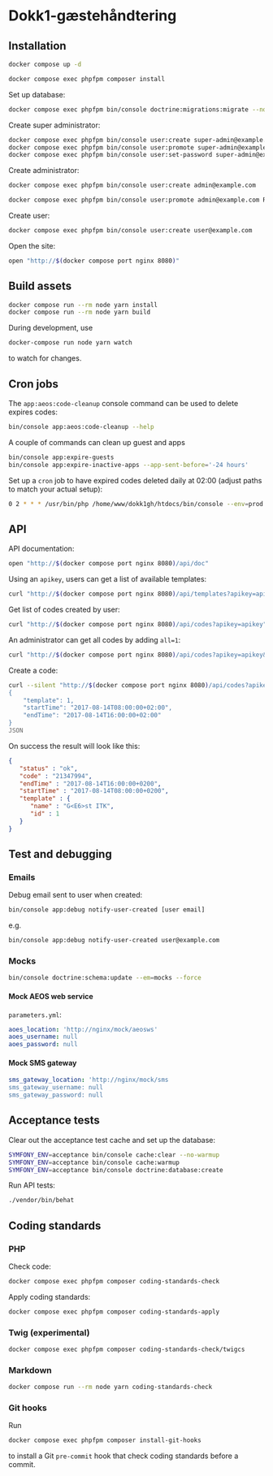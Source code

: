 # Dokk1-gæstehåndtering

## Installation

```sh
docker compose up -d
```

```sh
docker compose exec phpfpm composer install
```

Set up database:

```sh
docker compose exec phpfpm bin/console doctrine:migrations:migrate --no-interaction
```

Create super administrator:

```sh
docker compose exec phpfpm bin/console user:create super-admin@example.com
docker compose exec phpfpm bin/console user:promote super-admin@example.com ROLE_SUPER_ADMIN
docker compose exec phpfpm bin/console user:set-password super-admin@example.com
```

Create administrator:

```sh
docker compose exec phpfpm bin/console user:create admin@example.com
```

```sh
docker compose exec phpfpm bin/console user:promote admin@example.com ROLE_ADMIN
```

Create user:

```sh
docker compose exec phpfpm bin/console user:create user@example.com
```

Open the site:

```sh
open "http://$(docker compose port nginx 8080)"
```

## Build assets

```sh
docker compose run --rm node yarn install
docker compose run --rm node yarn build
```

During development, use

```sh
docker-compose run node yarn watch
```

to watch for changes.

## Cron jobs

The `app:aeos:code-cleanup` console command can be used to delete expires codes:

```sh
bin/console app:aeos:code-cleanup --help
```

A couple of commands can clean up guest and apps

```sh
bin/console app:expire-guests
bin/console app:expire-inactive-apps --app-sent-before='-24 hours'
```

Set up a `cron` job to have expired codes deleted daily at 02:00
(adjust paths to match your actual setup):

```sh
0 2 * * * /usr/bin/php /home/www/dokk1gh/htdocs/bin/console --env=prod app:aeos:code-cleanup
```

## API

API documentation:

```sh
open "http://$(docker compose port nginx 8080)/api/doc"
```

Using an `apikey`, users can get a list of available templates:

```sh
curl "http://$(docker compose port nginx 8080)/api/templates?apikey=apikey"
```

Get list of codes created by user:

```sh
curl "http://$(docker compose port nginx 8080)/api/codes?apikey=apikey"
```

An administrator can get all codes by adding `all=1`:

```sh
curl "http://$(docker compose port nginx 8080)/api/codes?apikey=apikey&all=1"
```

Create a code:

```sh
curl --silent "http://$(docker compose port nginx 8080)/api/codes?apikey=apikey" --header "content-type: application/json" --data @- <<'JSON'
{
    "template": 1,
    "startTime": "2017-08-14T08:00:00+02:00",
    "endTime": "2017-08-14T16:00:00+02:00"
}
JSON
```

On success the result will look like this:

```json
{
   "status" : "ok",
   "code" : "21347994",
   "endTime" : "2017-08-14T16:00:00+0200",
   "startTime" : "2017-08-14T08:00:00+0200",
   "template" : {
      "name" : "G<E6>st ITK",
      "id" : 1
   }
}
```

## Test and debugging

### Emails

Debug email sent to user when created:

```sh
bin/console app:debug notify-user-created [user email]
```

e.g.

```sh
bin/console app:debug notify-user-created user@example.com
```

### Mocks

```sh
bin/console doctrine:schema:update --em=mocks --force
```

#### Mock AEOS web service

`parameters.yml`:

```yaml
aoes_location: 'http://nginx/mock/aeosws'
aoes_username: null
aoes_password: null
```

#### Mock SMS gateway

```yaml
sms_gateway_location: 'http://nginx/mock/sms
sms_gateway_username: null
sms_gateway_password: null
```

## Acceptance tests

Clear out the acceptance test cache and set up the database:

```sh
SYMFONY_ENV=acceptance bin/console cache:clear --no-warmup
SYMFONY_ENV=acceptance bin/console cache:warmup
SYMFONY_ENV=acceptance bin/console doctrine:database:create
```

Run API tests:

```sh
./vendor/bin/behat
```

## Coding standards

### PHP

Check code:

```sh
docker compose exec phpfpm composer coding-standards-check
```

Apply coding standards:

```sh
docker compose exec phpfpm composer coding-standards-apply
```

### Twig (experimental)

```sh
docker compose exec phpfpm composer coding-standards-check/twigcs
```

### Markdown

```sh
docker compose run --rm node yarn coding-standards-check
```

### Git hooks

Run

```sh
docker compose exec phpfpm composer install-git-hooks
```

to install a Git `pre-commit` hook that check coding standards before a commit.
